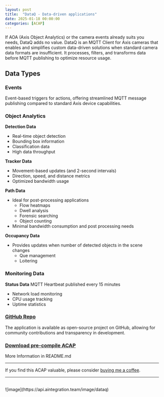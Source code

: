 ```yaml
---
layout: post
title:  "DataQ - Data-driven applications"
date: 2025-01-18 00:00:00
categories: [ACAP]
---
```


If AOA (Axis Object Analytics) or the camera events already suits you needs, DataQ adds no value.  DataQ is an MQTT Client for Axis cameras that enables and simplifies custom data-driven solutions when standard camera data formats are insufficient. It processes, filters, and transforms data before MQTT publishing to optimize resource usage.

## Data Types
### Events
Event-based triggers for actions, offering streamlined MQTT message publishing compared to standard Axis device capabilities.

### Object Analytics

**Detection Data**
- Real-time object detection
- Bounding box information
- Classification data
- High data throughput

**Tracker Data**
- Movement-based updates (and 2-second intervals)
- Direction, speed, and distance metrics
- Optimized bandwidth usage

**Path Data**
- Ideal for post-processing applications
  - Flow heatmaps
  - Dwell analysis
  - Forensic searching
  - Object counting
- Minimal bandwidth consumption and post processing needs

**Occupancy Data**
- Provides updates when number of detected objects in the scene changes
	- Que management
	- Loitering

### Monitoring Data

**Status Data**
MQTT Heartbeat published every 15 minutes
- Network load monitoring
- CPU usage tracking
- Uptime statistics


### [GitHub Repo](https://github.com/pandosme/DataQ)
The application is available as open-source project on GitHub, allowing for community contributions and transparency in development.  
### [Download pre-compile ACAP](https://www.dropbox.com/scl/fi/3z5ruobn27nvt2rwebqym/DataQ.zip?rlkey=etnpo7yvp2u6vqxi9d50hqpik&st=fwagype3&dl=1) 

More Information in README.md  

---
If you find this ACAP valuable, please consider [buying me a coffee](https://buymeacoffee.com/fredjuhlinl).  

---

<br/>
![image](https://api.aintegration.team/image/dataq)

